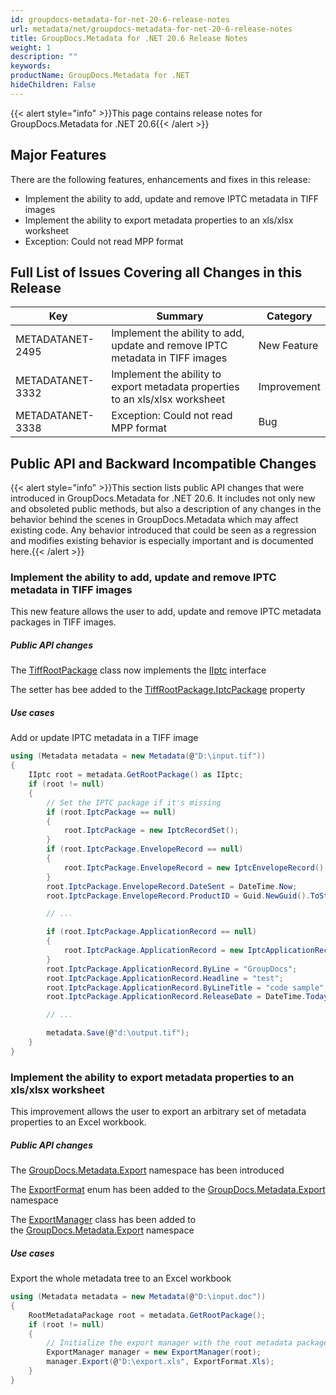 ```yaml
---
id: groupdocs-metadata-for-net-20-6-release-notes
url: metadata/net/groupdocs-metadata-for-net-20-6-release-notes
title: GroupDocs.Metadata for .NET 20.6 Release Notes
weight: 1
description: ""
keywords: 
productName: GroupDocs.Metadata for .NET
hideChildren: False
---
```

{{< alert style="info" >}}This page contains release notes for GroupDocs.Metadata for .NET 20.6{{< /alert >}}

## Major Features
  
There are the following features, enhancements and fixes in this release:

*   Implement the ability to add, update and remove IPTC metadata in TIFF images
*   Implement the ability to export metadata properties to an xls/xlsx worksheet
*   Exception: Could not read MPP format

## Full List of Issues Covering all Changes in this Release

| Key | Summary | Category |
| --- | --- | --- |
| METADATANET-2495 | Implement the ability to add, update and remove IPTC metadata in TIFF images | New Feature |
| METADATANET-3332 | Implement the ability to export metadata properties to an xls/xlsx worksheet | Improvement |
| METADATANET-3338 | Exception: Could not read MPP format | Bug |

## Public API and Backward Incompatible Changes

{{< alert style="info" >}}This section lists public API changes that were introduced in GroupDocs.Metadata for .NET 20.6. It includes not only new and obsoleted public methods, but also a description of any changes in the behavior behind the scenes in GroupDocs.Metadata which may affect existing code. Any behavior introduced that could be seen as a regression and modifies existing behavior is especially important and is documented here.{{< /alert >}}

### Implement the ability to add, update and remove IPTC metadata in TIFF images

This new feature allows the user to add, update and remove IPTC metadata packages in TIFF images.

##### Public API changes

The [TiffRootPackage](https://apireference.groupdocs.com/metadata/net/groupdocs.metadata.formats.image/tiffrootpackage) class now implements the [IIptc](https://apireference.groupdocs.com/metadata/net/groupdocs.metadata.standards.iptc/iiptc) interface

The setter has bee added to the [TiffRootPackage.IptcPackage](https://apireference.groupdocs.com/metadata/net/groupdocs.metadata.formats.image/tiffrootpackage/properties/iptcpackage) property

##### Use cases

Add or update IPTC metadata in a TIFF image



```csharp
using (Metadata metadata = new Metadata(@"D:\input.tif"))
{
	IIptc root = metadata.GetRootPackage() as IIptc;
	if (root != null)
	{
		// Set the IPTC package if it's missing
		if (root.IptcPackage == null)
		{
			root.IptcPackage = new IptcRecordSet();
		}
		if (root.IptcPackage.EnvelopeRecord == null)
		{
			root.IptcPackage.EnvelopeRecord = new IptcEnvelopeRecord();
		}
		root.IptcPackage.EnvelopeRecord.DateSent = DateTime.Now;
		root.IptcPackage.EnvelopeRecord.ProductID = Guid.NewGuid().ToString();

		// ...

		if (root.IptcPackage.ApplicationRecord == null)
		{
			root.IptcPackage.ApplicationRecord = new IptcApplicationRecord();
		}
		root.IptcPackage.ApplicationRecord.ByLine = "GroupDocs";
		root.IptcPackage.ApplicationRecord.Headline = "test";
		root.IptcPackage.ApplicationRecord.ByLineTitle = "code sample";
		root.IptcPackage.ApplicationRecord.ReleaseDate = DateTime.Today;

		// ...

		metadata.Save(@"d:\output.tif");
	}
} 
```

### Implement the ability to export metadata properties to an xls/xlsx worksheet

This improvement allows the user to export an arbitrary set of metadata properties to an Excel workbook.

##### Public API changes

The [GroupDocs.Metadata.Export](https://apireference.groupdocs.com/metadata/net/groupdocs.metadata.export) namespace has been introduced

The [ExportFormat](https://apireference.groupdocs.com/metadata/net/groupdocs.metadata.export/exportformat) enum has been added to the [GroupDocs.Metadata.Export](https://apireference.groupdocs.com/metadata/net/groupdocs.metadata.export) namespace

The [ExportManager](https://apireference.groupdocs.com/metadata/net/groupdocs.metadata.export/exportmanager) class has been added to the [GroupDocs.Metadata.Export](https://apireference.groupdocs.com/metadata/net/groupdocs.metadata.export) namespace

##### Use cases

Export the whole metadata tree to an Excel workbook



```csharp
using (Metadata metadata = new Metadata(@"D:\input.doc"))
{
	RootMetadataPackage root = metadata.GetRootPackage();
	if (root != null)
	{
		// Initialize the export manager with the root metadata package to export the whole metadata tree
		ExportManager manager = new ExportManager(root);
		manager.Export(@"D:\export.xls", ExportFormat.Xls);
	}
} 
```

###

